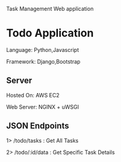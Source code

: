 Task Management Web application

Todo Application
================

Language: Python,Javascript

Framework: Django,Bootstrap


Server
------

Hosted On: AWS EC2

Web Server: NGINX + uWSGI

JSON Endpoints
--------------

1> /todo/tasks : Get All Tasks

2> /todo/:id/data : Get Specific Task Details



